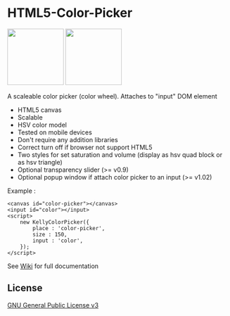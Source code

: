 # HTML5-Color-Picker


<img src="https://catface.ru/userfiles/media/udata_1544431489_gnjhukop.png" width="128">
<img src="https://catface.ru/userfiles/media/udata_1544431484_hjikvdew.png" width="128">


A scaleable color picker (color wheel). Attaches to "input" DOM element

- HTML5 canvas
- Scalable
- HSV color model
- Tested on mobile devices
- Don't require any addition libraries
- Correct turn off if browser not support HTML5
- Two styles for set saturation and volume (display as hsv quad block or as hsv triangle)
- Optional transparency slider (>= v0.9)
- Optional popup window if attach color picker to an input (>= v1.02) 

Example : 
    
    <canvas id="color-picker"></canvas>
    <input id="color"></input>
    <script> 
        new KellyColorPicker({
            place : 'color-picker', 
            size : 150, 
            input : 'color',  
        });
    </script>
    
See [Wiki](https://github.com/NC22/HTML5-Color-Picker/wiki/) for full documentation


## License 

 [GNU General Public License v3](http://www.gnu.org/licenses/gpl.html) 
